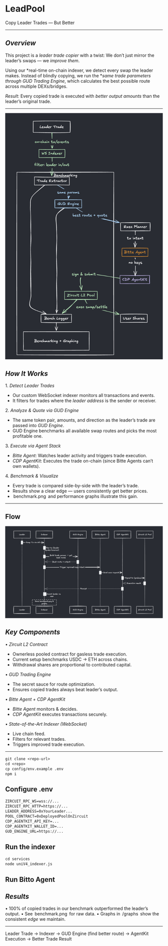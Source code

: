
# LeadPool
Copy Leader Trades — But Better

---

## *Overview*

This project is a *leader trade copier* with a twist:
We don’t just mirror the leader’s swaps — we *improve them*.

Using our *real-time on-chain indexer, we detect every swap the leader makes. Instead of blindly copying, we run the **same trade parameters through GUD Trading Engine*, which calculates the best possible route across multiple DEXs/bridges.

*Result:* Every copied trade is executed with *better output amounts* than the leader’s original trade.

---
![System Flow](flow2.png)

## *How It Works*

1.⁠ ⁠*Detect Leader Trades*

   * Our custom WebSocket indexer monitors all transactions and events.
   * It filters for trades where the *leader address* is the sender or receiver.

2.⁠ ⁠*Analyze & Quote via GUD Engine*

   * The same token pair, amounts, and direction as the leader’s trade are passed into *GUD Engine*.
   * GUD Engine benchmarks all available swap routes and picks the most profitable one.

3.⁠ ⁠*Execute via Agent Stack*

   * *Bitte Agent*: Watches leader activity and triggers trade execution.
   * *CDP AgentKit*: Executes the trade on-chain (since Bitte Agents can’t own wallets).

4.⁠ ⁠*Benchmark & Visualize*

   * Every trade is compared side-by-side with the leader’s trade.
   * Results show a clear edge — users consistently get better prices.
   * ⁠ benchmark.png ⁠ and performance graphs illustrate this gain.

---
## Flow
![Trade Execution Flow](flow1.png)
## *Key Components*

•⁠  ⁠*Zircuit L2 Contract*

  * Ownerless pooled contract for gasless trade execution.
  * Current setup benchmarks USDC → ETH across chains.
  * Withdrawal shares are proportional to contributed capital.

•⁠  ⁠*GUD Trading Engine*

  * The secret sauce for route optimization.
  * Ensures copied trades always beat leader’s output.

•⁠  ⁠*Bitte Agent + CDP AgentKit*

  * *Bitte Agent* monitors & decides.
  * *CDP AgentKit* executes transactions securely.

•⁠  ⁠*State-of-the-Art Indexer (WebSocket)*

  * Live chain feed.
  * Filters for relevant trades.
  * Triggers improved trade execution.

---

```
git clone <repo-url>
cd <repo>
cp config/env.example .env
npm i

```
## Configure .env
```
ZIRCUIT_RPC_WS=wss://...
ZIRCUIT_RPC_HTTP=https://...
LEADER_ADDRESS=0xYourLeader...
POOL_CONTRACT=0xDeployedPoolOnZircuit
CDP_AGENTKIT_API_KEY=...
CDP_AGENTKIT_WALLET_ID=...
GUD_ENGINE_URL=https://...
```

## Run the indexer
```
cd services
node uniV4_indexer.js
```
## Run Bitto Agent
## *Results*

•⁠  ⁠100% of copied trades in our benchmark outperformed the leader’s output.
•⁠  ⁠See ⁠ benchmark.png ⁠ for raw data.
•⁠  ⁠Graphs in ⁠ /graphs ⁠ show the consistent *edge* we maintain.

---




Leader Trade → Indexer → GUD Engine (find better route) → AgentKit Execution → Better Trade Result
